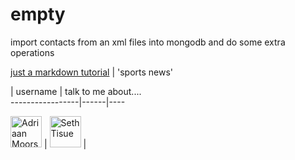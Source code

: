# empty
import contacts from an xml files into mongodb and do some extra operations

[just a markdown tutorial](http://espn.go.com/)  | 'sports news' 

   |  username    | talk to me about....  
   -----------------|------|----
  
 <img src="https://avatars.githubusercontent.com/adriaanm"     height="50px" title="Adriaan Moors"/>        |
 <img src="https://avatars.githubusercontent.com/SethTisue"    height="50px" title="Seth Tisue"/>           |
